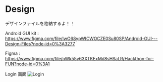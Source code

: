 # Design
デザインファイルを格納するよ！！

Android GUI kit : https://www.figma.com/file/IwO68ypWICWOCZE0Su80SP/Android-GUI---Design-Files?node-id=0%3A3277

Figma : https://www.figma.com/file/nWk55y63XTKExMd8sHSaLR/Hackthon-for-FUN?node-id=0%3A1

Login 画面
![Login](https://user-images.githubusercontent.com/64563041/194334472-3e154ca3-0cca-425a-857f-3a32ea6ce248.png)
